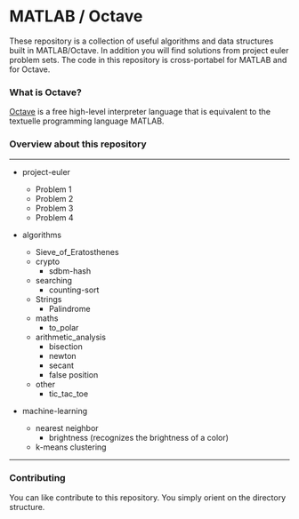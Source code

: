 # MATLAB / Octave

These repository is a collection of useful algorithms and data structures built in MATLAB/Octave. In addition you will find solutions from project euler problem sets. The code in this repository is cross-portabel for MATLAB and for Octave.

### What is Octave?

[Octave](https://www.gnu.org/software/octave/) is a free high-level interpreter language that is equivalent to the textuelle programming language MATLAB.

### Overview about this repository

---

* project-euler
  * Problem 1
  * Problem 2
  * Problem 3
  * Problem 4

* algorithms
  * Sieve_of_Eratosthenes
  * crypto
    * sdbm-hash
  * searching
    * counting-sort
  * Strings
    * Palindrome
  * maths
    * to_polar
  * arithmetic_analysis
    * bisection
    * newton
    * secant
    * false position
  * other
    * tic_tac_toe
  

* machine-learning
  * nearest neighbor
     * brightness (recognizes the brightness of a color)
  * k-means clustering
  

---

### Contributing

You can like contribute to this repository. You simply orient on the directory structure.
